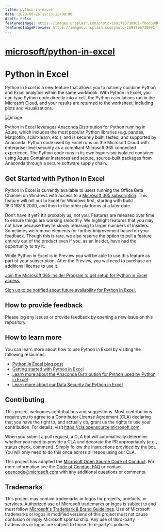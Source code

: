 ```yaml
---
title: python-in-excel
date: 2023-08-26T12:16:12+08:00
draft: False
featuredImage: https://images.unsplash.com/photo-1691796738901-f0ed08d6f3cb?ixid=M3w0NjAwMjJ8MHwxfHJhbmRvbXx8fHx8fHx8fDE2OTMwMjMyMTV8&ixlib=rb-4.0.3
featuredImagePreview: https://images.unsplash.com/photo-1691796738901-f0ed08d6f3cb?ixid=M3w0NjAwMjJ8MHwxfHJhbmRvbXx8fHx8fHx8fDE2OTMwMjMyMTV8&ixlib=rb-4.0.3
---
```


# [microsoft/python-in-excel](https://github.com/microsoft/python-in-excel)

# Python in Excel

Python in Excel is a new feature that allows you to natively combine Python and Excel analytics within the same workbook. With Python in Excel, you can type Python code directly into a cell, the Python calculations run in the Microsoft Cloud, and your results are returned to the worksheet, including plots and visualizations.

![image](https://github.com/microsoft/python-in-excel/assets/3476087/24dce9a3-a220-4c18-b5e1-f9fd4223b1f6)


Python in Excel leverages Anaconda Distribution for Python running in Azure, which includes the most popular Python libraries (e.g. pandas, Matplotlib, scikit-learn, etc.), and is securely built, tested, and supported by Anaconda. Python code used by Excel runs on the Microsoft Cloud with enterprise-level security as a compliant Microsoft 365 connected experience. The Python code runs in its own hypervisor isolated container using Azure Container Instances and secure, source-built packages from Anaconda through a secure software supply chain.

## Get Started with Python in Excel

Python in Excel is currently available to users running the Office Beta Channel on Windows with access to a [Microsoft 365 subscription](https://www.microsoft365.com/). This feature will roll out to Excel for Windows first, starting with build 16.0.16818.2000, and then to the other platforms at a later date. 

Don’t have it yet? It’s probably us, not you. Features are released over time to ensure things are working smoothly. We highlight features that you may not have because they’re slowly releasing to larger numbers of Insiders. Sometimes we remove elements for further improvement based on your feedback. Though this is rare, we also reserve the option to pull a feature entirely out of the product even if you, as an Insider, have had the opportunity to try it.

While Python in Excel is in Preview you will be able to use this feature as part of your subscription. After the Preview, you will need to purchase an additional license to use it.

[Join the Microsoft 365 Insider Program to get setup for Python in Excel access.](https://insider.microsoft365.com/en-us/join/windows) 

[Sign up to be notified about future availability for Python in Excel.](https://developer.microsoft.com/en-us/microsoft-365/profile?source=python)

## How to provide feedback

Please log any issues or provide feedback by opening a new Issue on this repository.

## How to learn more

You can learn more about how to use Python in Excel by visiting the following resources:
- [Python in Excel blog post](https://techcommunity.microsoft.com/t5/excel-blog/announcing-python-in-excel-combining-the-power-of-python-and-the/ba-p/3893439)
- [Getting started with Python in Excel](https://support.microsoft.com/en-us/office/getting-started-with-python-in-excel-a33fbcbe-065b-41d3-82cf-23d05397f53d)
- [Learn more about the Anaconda Distribution for Python used by Python in Excel](https://www.anaconda.com/excel)
- [Learn more about our Data Security for Python in Excel](https://support.microsoft.com/office/data-security-and-python-in-excel-33cc88a4-4a87-485e-9ff9-f35958278327)


## Contributing

This project welcomes contributions and suggestions.  Most contributions require you to agree to a
Contributor License Agreement (CLA) declaring that you have the right to, and actually do, grant us
the rights to use your contribution. For details, visit https://cla.opensource.microsoft.com.

When you submit a pull request, a CLA bot will automatically determine whether you need to provide
a CLA and decorate the PR appropriately (e.g., status check, comment). Simply follow the instructions
provided by the bot. You will only need to do this once across all repos using our CLA.

This project has adopted the [Microsoft Open Source Code of Conduct](https://opensource.microsoft.com/codeofconduct/).
For more information see the [Code of Conduct FAQ](https://opensource.microsoft.com/codeofconduct/faq/) or
contact [opencode@microsoft.com](mailto:opencode@microsoft.com) with any additional questions or comments.

## Trademarks

This project may contain trademarks or logos for projects, products, or services. Authorized use of Microsoft 
trademarks or logos is subject to and must follow 
[Microsoft's Trademark & Brand Guidelines](https://www.microsoft.com/en-us/legal/intellectualproperty/trademarks/usage/general).
Use of Microsoft trademarks or logos in modified versions of this project must not cause confusion or imply Microsoft sponsorship.
Any use of third-party trademarks or logos are subject to those third-party's policies.
